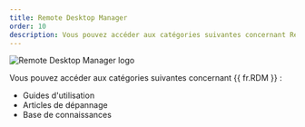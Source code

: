 ```yaml
---
title: Remote Desktop Manager
order: 10
description: Vous pouvez accéder aux catégories suivantes concernant Remote Desktop Manager ':' Guides d'utilisation, Articles de dépannage et Base de connaissances
---
```

![Remote Desktop Manager logo](https://webdevolutions.blob.core.windows.net/images/projects/remote-desktop-manager/logos/remote-desktop-manager-color-shadow.svg)

Vous pouvez accéder aux catégories suivantes concernant {{ fr.RDM }} : 

* Guides d'utilisation
* Articles de dépannage
* Base de connaissances